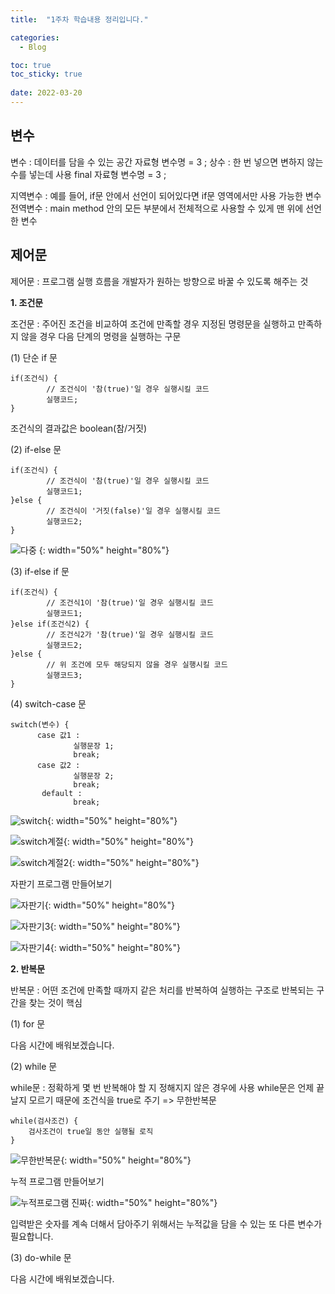 ```yaml
---
title:  "1주차 학습내용 정리입니다."

categories:
  - Blog

toc: true
toc_sticky: true
 
date: 2022-03-20
---
```

## 변수

변수 : 데이터를 담을 수 있는 공간
자료형 변수명 = 3 ;
상수 : 한 번 넣으면 변하지 않는 수를 넣는데 사용
final 자료형 변수명 = 3 ;

지역변수 : 예를 들어, if문 안에서 선언이 되어있다면 if문 영역에서만 사용 가능한 변수
전역변수 : main method 안의 모든 부분에서 전체적으로 사용할 수 있게 맨 위에 선언한 변수

## 제어문

제어문 : 프로그램 실행 흐름을 개발자가 원하는 방향으로 바꿀 수 있도록 해주는 것

**1. 조건문**

조건문 : 주어진 조건을 비교하여 조건에 만족할 경우 지정된 명령문을 실행하고 만족하지 않을 경우 다음 단계의 명령을 실행하는 구문

(1) 단순 if 문

```
if(조건식) {
        // 조건식이 '참(true)'일 경우 실행시킬 코드
        실행코드;
}
```
조건식의 결과값은 boolean(참/거짓)

(2) if-else 문

```
if(조건식) {
        // 조건식이 '참(true)'일 경우 실행시킬 코드
        실행코드1;
}else {
        // 조건식이 '거짓(false)'일 경우 실행시킬 코드
        실행코드2;
}
```

![다중](https://user-images.githubusercontent.com/101924750/159152676-d516c493-b6c0-4bde-95f0-09f4facbb597.png) {: width="50%" height="80%"} 

(3) if-else if 문

```
if(조건식) {
        // 조건식1이 '참(true)'일 경우 실행시킬 코드
        실행코드1;
}else if(조건식2) {
        // 조건식2가 '참(true)'일 경우 실행시킬 코드
        실행코드2;
}else {
        // 위 조건에 모두 해당되지 않을 경우 실행시킬 코드
        실행코드3;
}
```

(4) switch-case 문

```
switch(변수) {
      case 값1 :
              실행문장 1;
              break;
      case 값2 :
              실행문장 2;
              break;
       default :
              break;
```

![switch](https://user-images.githubusercontent.com/101924750/159152926-675d3ed2-84be-4613-b7ab-cd0cae8a1baa.png){: width="50%" height="80%"}

![switch계절](https://user-images.githubusercontent.com/101924750/159152949-77d88e30-3d4e-4f49-90ff-219321cdab8d.png){: width="50%" height="80%"}

![switch계절2](https://user-images.githubusercontent.com/101924750/159152971-a61ce71e-7cd2-48af-a96d-88b2f4000239.png){: width="50%" height="80%"}


자판기 프로그램 만들어보기

![자판기](https://user-images.githubusercontent.com/101924750/159153004-2e6c97b9-139b-4abf-842f-dec118d205ae.png){: width="50%" height="80%"}

![자판기3](https://user-images.githubusercontent.com/101924750/159153019-3ced2bda-23d6-417f-b0ab-e951046b81b5.png){: width="50%" height="80%"}

![자판기4](https://user-images.githubusercontent.com/101924750/159153034-4198576f-1ebc-44d6-9391-31bf7c977043.png){: width="50%" height="80%"}


**2. 반복문**

반복문 : 어떤 조건에 만족할 때까지 같은 처리를 반복하여 실행하는 구조로 반복되는 구간을 찾는 것이 핵심

(1) for 문

다음 시간에 배워보겠습니다.

(2) while 문

while문 : 정확하게 몇 번 반복해야 할 지 정해지지 않은 경우에 사용
while문은 언제 끝날지 모르기 때문에 조건식을 true로 주기 => 무한반복문

```
while(검사조건) {
    검사조건이 true일 동안 실행될 로직
}
```

![무한반복문](https://user-images.githubusercontent.com/101924750/159153073-f2e81093-c3e5-4221-ade1-1a1b89e5dacd.png){: width="50%" height="80%"}

누적 프로그램 만들어보기

![누적프로그램 진짜](https://user-images.githubusercontent.com/101924750/159153113-ebbe063b-08b1-482b-871b-872d0df37bcc.png){: width="50%" height="80%"}

입력받은 숫자를 계속 더해서 담아주기 위해서는 누적값을 담을 수 있는 또 다른 변수가 필요합니다.

(3) do-while 문

다음 시간에 배워보겠습니다.
